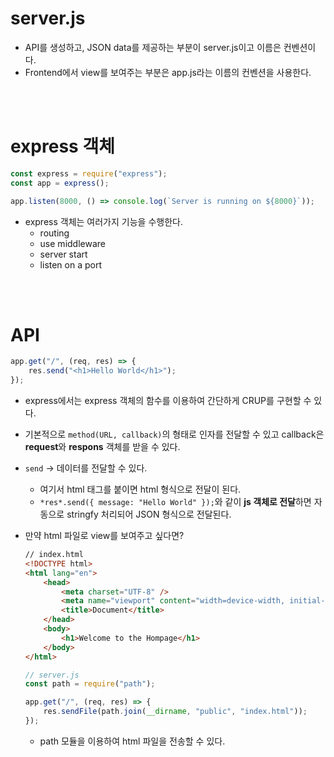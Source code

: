 # server.js

-   API를 생성하고, JSON data를 제공하는 부분이 server.js이고 이름은 컨벤션이다.
-   Frontend에서 view를 보여주는 부분은 app.js라는 이름의 컨벤션을 사용한다.

<br><br>

# express 객체

```jsx
const express = require("express");
const app = express();

app.listen(8000, () => console.log(`Server is running on ${8000}`));
```

-   express 객체는 여러가지 기능을 수행한다.
    -   routing
    -   use middleware
    -   server start
    -   listen on a port

<br><br>

# API

```jsx
app.get("/", (req, res) => {
    res.send("<h1>Hello World</h1>");
});
```

-   express에서는 express 객체의 함수를 이용하여 간단하게 CRUP를 구현할 수 있다.
-   기본적으로 `method(URL, callback)`의 형태로 인자를 전달할 수 있고 callback은 **request**와 **respons** 객체를 받을 수 있다.
-   `send` → 데이터를 전달할 수 있다.
    -   여기서 html 태그를 붙이면 html 형식으로 전달이 된다.
    -   `*res*.send({ message: "Hello World" });`와 같이 **js 객체로 전달**하면 자동으로 stringfy 처리되어 JSON 형식으로 전달된다.
-   만약 html 파일로 view를 보여주고 싶다면?

    ```html
    // index.html
    <!DOCTYPE html>
    <html lang="en">
        <head>
            <meta charset="UTF-8" />
            <meta name="viewport" content="width=device-width, initial-scale=1.0" />
            <title>Document</title>
        </head>
        <body>
            <h1>Welcome to the Hompage</h1>
        </body>
    </html>
    ```

    ```jsx
    // server.js
    const path = require("path");

    app.get("/", (req, res) => {
        res.sendFile(path.join(__dirname, "public", "index.html"));
    });
    ```

    -   path 모듈을 이용하여 html 파일을 전송할 수 있다.
